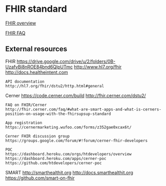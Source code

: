 # FHIR standard

[FHIR overview](FHIR.md)

[FHIR FAQ](FAQ.md)


## External resources

FHIR 
https://drive.google.com/drive/u/2/folders/0B-UzafvBi8nROE84bnd6QlpUTmc
http://www.hl7.org/fhir
http://docs.healtheintent.com
	
	API documentation
	http://hl7.org/fhir/dstu2/http.html#general

Cerner
https://code.cerner.com/build
http://fhir.cerner.com/dstu2/

	FAQ on FHIR/Cerner
	http://fhir.cerner.com/faq/#what-are-smart-apps-and-what-is-cerners-position-on-usage-with-the-fhirsupsup-standard
	
	App registration
	https://cernermarketing.wufoo.com/forms/z352gae0xcax6t/
	
	Cerner FHIR discussion group
	https://groups.google.com/forum/#!forum/cerner-fhir-developers
	
	POC
	https://dashboard.heroku.com/orgs/htdevelopers/overview
	https://dashboard.heroku.com/apps/cerner-poc
	https://github.com/htdevelopers/cerner-poc

SMART
http://smarthealthit.org
http://docs.smarthealthit.org
https://github.com/smart-on-fhir
